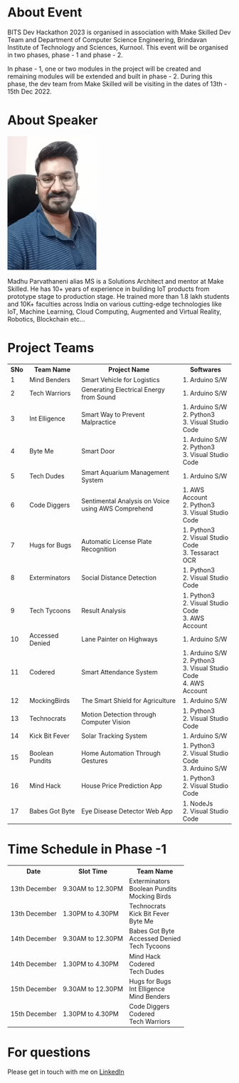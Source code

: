 # About Event

BITS Dev Hackathon 2023 is organised in association with Make Skilled Dev Team and Department of Computer Science Engineering, Brindavan Institute of Technology and Sciences, Kurnool. This event will be organised in two phases, phase - 1 and phase - 2. 

In phase - 1, one or two modules in the project will be created and remaining modules will be extended and built in phase - 2. During this phase, the dev team from Make Skilled will be visiting in the dates of 13th - 15th Dec 2022.

# About Speaker

<img src="https://raw.githubusercontent.com/madblocksgit/ETAI-2021---VSSUT-11th-aug-iot-session/main/maddy.jpg" height="300" width="200" />

Madhu Parvathaneni alias MS is a Solutions Architect and mentor at Make Skilled. He has 10+ years of experience in building IoT products from prototype stage to production stage. He trained more than 1.8 lakh students and 10K+ faculties across India on various cutting-edge technologies like IoT, Machine Learning, Cloud Computing, Augmented and Virtual Reality, Robotics, Blockchain etc...

# Project Teams
<table>
  <tr>
    <th>SNo</th>
    <th>Team Name</th>
    <th>Project Name</th>
    <th>Softwares</th>
  </tr>
  <tr>
    <td>1</td>
    <td>Mind Benders</td>
    <td>Smart Vehicle for Logistics</td>
    <td>1. Arduino S/W</td>
  </tr>
  <tr>
    <td>2</td>
    <td>Tech Warriors</td>
    <td>Generating Electrical Energy from Sound</td>
    <td>1. Arduino S/W</td>
  </tr>
  <tr>
    <td>3</td>
    <td>Int Elligence</td>
    <td>Smart Way to Prevent Malpractice</td>
    <td>1. Arduino S/W<br/>2. Python3<br/>3. Visual Studio Code</td>
  </tr>
  <tr>
    <td>4</td>
    <td>Byte Me</td>
    <td>Smart Door</td>
    <td>1. Arduino S/W<br/>2. Python3<br/>3. Visual Studio Code</td>
  </tr>
  <tr>
    <td>5</td>
    <td>Tech Dudes</td>
    <td>Smart Aquarium Management System</td>
    <td>1. Arduino S/W</td>
  </tr>
  <tr>
    <td>6</td>
    <td>Code Diggers</td>
    <td>Sentimental Analysis on Voice using AWS Comprehend</td>
    <td>1. AWS Account<br/>2. Python3<br/>3. Visual Studio Code</td>
  </tr>
  <tr>
    <td>7</td>
    <td>Hugs for Bugs</td>
    <td>Automatic License Plate Recognition</td>
    <td>1. Python3<br/>2. Visual Studio Code<br/>3. Tessaract OCR</td>
  </tr>
  <tr>
    <td>8</td>
    <td>Exterminators</td>
    <td>Social Distance Detection</td>
    <td>1. Python3<br/>2. Visual Studio Code</td>
  </tr>
  <tr>
    <td>9</td>
    <td>Tech Tycoons</td>
    <td>Result Analysis</td>
    <td>1. Python3<br/>2. Visual Studio Code<br/>3. AWS Account</td>
  </tr>
  <tr>
    <td>10</td>
    <td>Accessed Denied</td>
    <td>Lane Painter on Highways</td>
    <td>1. Arduino S/W</td>
  </tr>
  <tr>
    <td>11</td>
    <td>Codered</td>
    <td>Smart Attendance System</td>
    <td>1. Arduino S/W<br/>2. Python3<br/>3. Visual Studio Code<br/>4. AWS Account</td>
  </tr>
  <tr>
    <td>12</td>
    <td>MockingBirds</td>
    <td>The Smart Shield for Agriculture</td>
    <td>1. Arduino S/W</td>
  </tr>
  <tr>
    <td>13</td>
    <td>Technocrats</td>
    <td>Motion Detection through Computer Vision</td>
    <td>1. Python3<br/>2. Visual Studio Code</td>
  </tr>
  <tr>
    <td>14</td>
    <td>Kick Bit Fever</td>
    <td>Solar Tracking System</td>
    <td>1. Arduino S/W</td>
  </tr>
  <tr>
    <td>15</td>
    <td>Boolean Pundits</td>
    <td>Home Automation Through Gestures</td>
    <td>1. Python3<br/>2. Visual Studio Code<br/>3. Arduino S/W</td>  
  </tr>
  <tr>
    <td>16</td>
    <td>Mind Hack</td>
    <td>House Price Prediction App</td>
    <td>1. Python3<br/>2. Visual Studio Code</td>
  </tr>
  <tr>
    <td>17</td>
    <td>Babes Got Byte</td>
    <td>Eye Disease Detector Web App</td>
    <td>1. NodeJs<br/>2. Visual Studio Code</td>
  </tr>
</table>

# Time Schedule in Phase -1

<table>
  <tr>
    <th>Date</th>
    <th>Slot Time</th>
    <th>Team Name</th>
  </tr>
  <tr>
    <td>13th December</td>
    <td>9.30AM to 12.30PM</td>
    <td>Exterminators <br/>Boolean Pundits <br/>Mocking Birds</td>
  </tr>
  <tr>
    <td>13th December</td>
    <td>1.30PM to 4.30PM</td>
    <td>Technocrats <br/>Kick Bit Fever <br/>Byte Me</td>
  </tr>
  <tr>
    <td>14th December</td>
    <td>9.30AM to 12.30PM</td>
    <td>Babes Got Byte <br/>Accessed Denied <br/>Tech Tycoons</td>
  </tr>
  <tr>
    <td>14th December</td>
    <td>1.30PM to 4.30PM</td>
    <td>Mind Hack <br/>Codered <br/>Tech Dudes</td>
  </tr>
  <tr>
    <td>15th December</td>
    <td>9.30AM to 12.30PM</td>
    <td>Hugs for Bugs <br/>Int Elligence <br/>Mind Benders</td>
  </tr>
  <tr>
    <td>15th December</td>
    <td>1.30PM to 4.30PM</td>
    <td>Code Diggers <br/>Codered <br/>Tech Warriors</td>
  </tr>
</table>

# For questions
Please get in touch with me on <a href="https://linkedin.com/in/MadhuPIoT"> LinkedIn </a>
